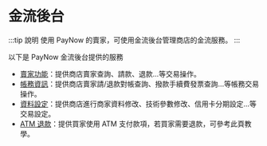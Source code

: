 # 金流後台

:::tip 說明
使用 PayNow 的賣家，可使用金流後台管理商店的金流服務。
:::

以下是 PayNow 金流後台提供的服務
- [賣家功能](../page-introduction/payment-admin/seller.md)：提供商店賣家查詢、請款、退款...等交易操作。
- [帳務資訊](../page-introduction/payment-admin/finance.md)：提供商店賣家請/退款對帳查詢、撥款手續費發票查詢...等帳務交易操作。
- [資料設定](../page-introduction/payment-admin/configuration.md)：提供商店進行商家資料修改、技術參數修改、信用卡分期設定...等交易設定。
- [ATM 退款](../page-introduction/payment-admin/refund.md)：提供買家使用 ATM 支付款項，若買家需要退款，可參考此頁教學。